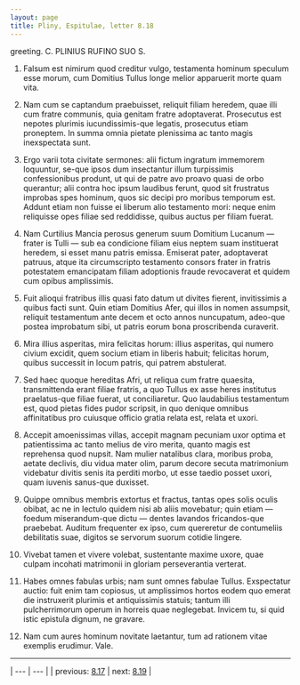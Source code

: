 ```yaml
---
layout: page
title: Pliny, Espitulae, letter 8.18
---
```


greeting. C. PLINIUS RUFINO SUO S.



1. Falsum est nimirum quod creditur vulgo, testamenta hominum speculum esse morum, cum Domitius Tullus longe melior apparuerit morte quam vita.



2. Nam cum se captandum praebuisset, reliquit filiam heredem, quae illi cum fratre communis, quia genitam fratre adoptaverat. Prosecutus est nepotes plurimis iucundissimis-que legatis, prosecutus etiam proneptem. In summa omnia pietate plenissima ac tanto magis inexspectata sunt.



3. Ergo varii tota civitate sermones: alii fictum ingratum immemorem loquuntur, se-que ipsos dum insectantur illum turpissimis confessionibus produnt, ut qui de patre avo proavo quasi de orbo querantur; alii contra hoc ipsum laudibus ferunt, quod sit frustratus improbas spes hominum, quos sic decipi pro moribus temporum est. Addunt etiam non fuisse ei liberum alio testamento mori: neque enim reliquisse opes filiae sed reddidisse, quibus auctus per filiam fuerat.



4. Nam Curtilius Mancia perosus generum suum Domitium Lucanum — frater is Tulli — sub ea condicione filiam eius neptem suam instituerat heredem, si esset manu patris emissa. Emiserat pater, adoptaverat patruus, atque ita circumscripto testamento consors frater in fratris potestatem emancipatam filiam adoptionis fraude revocaverat et quidem cum opibus amplissimis.



5. Fuit alioqui fratribus illis quasi fato datum ut divites fierent, invitissimis a quibus facti sunt. Quin etiam Domitius Afer, qui illos in nomen assumpsit, reliquit testamentum ante decem et octo annos nuncupatum, adeo-que postea improbatum sibi, ut patris eorum bona proscribenda curaverit.



6. Mira illius asperitas, mira felicitas horum: illius asperitas, qui numero civium excidit, quem socium etiam in liberis habuit; felicitas horum, quibus successit in locum patris, qui patrem abstulerat.



7. Sed haec quoque hereditas Afri, ut reliqua cum fratre quaesita, transmittenda erant filiae fratris, a quo Tullus ex asse heres institutus praelatus-que filiae fuerat, ut conciliaretur. Quo laudabilius testamentum est, quod pietas fides pudor scripsit, in quo denique omnibus affinitatibus pro cuiusque officio gratia relata est, relata et uxori.



8. Accepit amoenissimas villas, accepit magnam pecuniam uxor optima et patientissima ac tanto melius de viro merita, quanto magis est reprehensa quod nupsit. Nam mulier natalibus clara, moribus proba, aetate declivis, diu vidua mater olim, parum decore secuta matrimonium videbatur divitis senis ita perditi morbo, ut esse taedio posset uxori, quam iuvenis sanus-que duxisset.



9. Quippe omnibus membris extortus et fractus, tantas opes solis oculis obibat, ac ne in lectulo quidem nisi ab aliis movebatur; quin etiam — foedum miserandum-que dictu — dentes lavandos fricandos-que praebebat. Auditum frequenter ex ipso, cum quereretur de contumeliis debilitatis suae, digitos se servorum suorum cotidie lingere.



10. Vivebat tamen et vivere volebat, sustentante maxime uxore, quae culpam incohati matrimonii in gloriam perseverantia verterat.



11. Habes omnes fabulas urbis; nam sunt omnes fabulae Tullus. Exspectatur auctio: fuit enim tam copiosus, ut amplissimos hortos eodem quo emerat die instruxerit plurimis et antiquissimis statuis; tantum illi pulcherrimorum operum in horreis quae neglegebat. Invicem tu, si quid istic epistula dignum, ne gravare.



12. Nam cum aures hominum novitate laetantur, tum ad rationem vitae exemplis erudimur. Vale.



---

| --- | --- |
| previous: [8.17](../8.17/) | next: [8.19](../8.19/) |